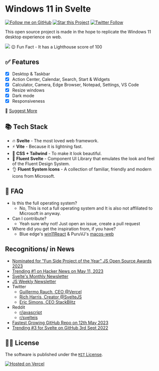 # Windows 11 in Svelte

[![Follow me on GitHub](https://img.shields.io/github/followers/yashash-pugalia?label=Follow%20Me&style=social)](https://github.com/yashash-pugalia)
[![Star this Project](https://img.shields.io/github/stars/yashash-pugalia/win11-svelte?label=Star%20This%20Project&style=social)](#start-of-content)
[![Twitter Follow](https://img.shields.io/twitter/follow/yashash_pugalia?style=social)](https://twitter.com/yashash_pugalia)

This open source project is made in the hope to replicate the Windows 11 desktop experience on web.

<picture>
  <source media="(prefers-color-scheme: dark)" srcset="https://user-images.githubusercontent.com/89068816/189344966-308d0dba-7b0a-4ef1-9063-21c58caa96ad.png">
  <img src="https://user-images.githubusercontent.com/89068816/189345084-da46ecea-2954-4a7c-9100-97d59154e132.png">
</picture>
😉 Fun Fact - It has a Lighthouse score of 100

## ✅ Features

- [x] Desktop & Taskbar
- [x] Action Center, Calendar, Search, Start & Widgets
- [x] Calculator, Camera, Edge Browser, Notepad, Settings, VS Code
- [x] Resize windows
- [x] Dark mode
- [x] Responsiveness

📑 [Suggest More](https://github.com/yashash-pugalia/win11-svelte/issues/new)

## 📚 Tech Stack

- 🔥 **Svelte** - The most loved web framework.
- ⚡ **Vite** - Because it is lightning fast.
- 🌊 **CSS + Tailwind** - To make it look beautiful.
- 🌴 **Fluent Svelte** - Component UI Library that emulates the look and feel of the Fluent Design System.
- 👌 **Fluent System Icons** - A collection of familiar, friendly and modern icons from Microsoft.

## 🤔 FAQ

- Is this the full operating system?
  - No, This is not a full operating system and It is also not affiliated to Microsoft in anyway.
- Can I contribute?
  - Yeah sure why not! Just open an issue, create a pull request
- Where did you get the inspiration from, if you have?
  - Blue edge's [win11React](https://github.com/blueedgetechno/win11React) & PuruVJ's [macos-web](https://github.com/PuruVJ/macos-web)

## Recognitions/ in News

- [Nominated for "Fun Side Project of the Year" JS Open Source Awards 2023](https://youtu.be/V3FzeG3OneI)
- [Trending #1 on Hacker News on May 11, 2023](https://web.archive.org/web/20230511060851/https://news.ycombinator.com/)
- [Svelte's Monthly Newsletter](https://svelte.dev/blog/whats-new-in-svelte-june-2023#:~:text=and%2075%20cells-,Windows%2011,-in%20Svelte%20attempts)
- [JS Weekly Newsletter](https://javascriptweekly.com/issues/638#:~:text=Fake-,Windows%2011,-in%20Svelte%20%E2%80%94%20This)
- Twitter
  - [Guillermo Rauch, CEO @Vercel](https://twitter.com/rauchg/status/1656493176088150017)
  - [Rich Harris, Creator @SvelteJS](https://twitter.com/Rich_Harris/status/1657097805733715987)
  - [Eric Simons, CEO StackBlitz](https://x.com/ericsimons40/status/1656644824190308352)
- Reddit
  - [r/javascript](https://www.reddit.com/r/javascript/comments/13eo13e/windows_11_in_svelte)
  - [r/sveltejs](https://www.reddit.com/r/sveltejs/comments/13eneyz/windows_11_in_svelte)
- [Fastest Growing GitHub Repo on 12th May 2023](https://twitter.com/GithubGrowing/status/1657014847274401792)
- [Trending #3 for Svelte on GitHub 3rd Sept 2022](https://web.archive.org/web/20220903211909/https://github.com/trending/svelte)

## 🧑‍⚖️ License

The software is published under the [`MIT` License](/LICENSE).

[![Hosted on Vercel](https://images.ctfassets.net/e5382hct74si/78Olo8EZRdUlcDUFQvnzG7/fa4cdb6dc04c40fceac194134788a0e2/1618983297-powered-by-vercel.svg)](https://vercel.com/?utm_source=win11-svelte&utm_campaign=oss)
